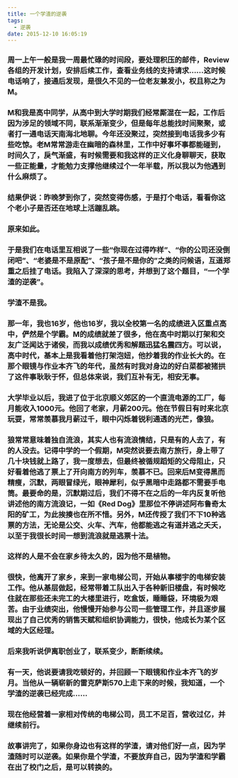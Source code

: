 ```yaml
---
title: 一个学渣的逆袭
tags:
  - 逆袭
date: 2015-12-10 16:05:19
---
```


### 周一上午一般是我一周最忙碌的时间段，要处理积压的邮件，Review各组的开发计划，安排后续工作，查看业务线的支持请求……这时候电话响了，接通后发现，是很久不见的一位老友兼发小，权且称之为M。

### M和我是高中同学，从高中到大学时期我们经常厮混在一起，工作后因为涉足的领域不同，联系渐渐变少，但是每年总能找时间聚聚，或者打一通电话天南海北地聊。今年还没聚过，突然接到电话我多少有些吃惊。老M常常游走在幽暗的森林里，工作中好事坏事都能碰到，时间久了，戾气渐盛，有时候需要和我这样的正义化身聊聊天，获取一些正能量，才能勉力支撑他继续过个一年半载，所以我以为他遇到什么麻烦了。

### 结果伊说：昨晚梦到你了，突然变得伤感，于是打个电话，看看你这个老小子是否还在地球上活蹦乱跳。
<!--more-->
### 原来如此。

### 于是我们在电话里互相说了一些“你现在过得咋样”、“你的公司还没倒闭吧”、“老婆是不是原配”、“孩子是不是你的”之类的问候语，互道郑重之后挂了电话。我陷入了深深的思考，并想到了这个题目，“一个学渣的逆袭”。

### 学渣不是我。

### 那一年，我也16岁，他也16岁，我以全校第一名的成绩进入区重点高中，俨然是个学霸。M的成绩就差了很多，他在高中时期以打架和交友广泛闻达于诸侯，而我以成绩优秀和解题迅猛名震四方。可以说，高中时代，基本上是我看着他打架泡妞，他抄着我的作业长大的。在那个眼镜与作业本齐飞的年代，虽然有时我对身边的好白菜都被猪拱了这件事耿耿于怀，但总体来说，我们互补有无，相安无事。

### 大学毕业以后，我进了位于北京顺义郊区的一个直流电源的工厂，每月能收入1000元。他回了老家，月薪200元。他在节假日有时来北京玩耍，常常羡慕我月薪过千，眼中闪烁着锐利通透的光芒，像狼。

### 狼常常意味着独自流浪，其实人也有流浪情结，只是有的人去了，有的人没去。记得中学的一个假期，M突然说要去南方旅行，身上带了几十块钱就上路了，我一度想去，但最终被循规蹈矩的父母阻止，只好看着他逃了票上了开向南方的列车，羡慕不已。回来后M变得黑而精瘦，沉默，两眼冒绿光，眼神犀利，似乎黑暗中走路都不需要手电筒。最要命的是，沉默期过后，我们不得不在之后的一年内反复听他讲述他的南方流浪记，一如《Red Dog》里那位不停讲述阿布鲁奇太阳的矿工，为此挨揍也在所不惜。另外，M还传授了我们不下10种逃票的方法，无论是公交、火车、汽车，他都能逃之有道并逃之夭夭，以至于我很长时间一想到流浪就是逃票十法。

### 这样的人是不会在家乡待太久的，因为他不是植物。

### 很快，他离开了家乡，来到一家电梯公司，开始从事楼宇的电梯安装工作。他从基层做起，经常带着工队出入于各种新旧楼盘，有时候吃住就在那些还未完工的大楼里进行，吃盒饭，睡睡袋，环境极为艰苦。由于业绩突出，他慢慢开始参与公司一些管理工作，并且逐步展现出了自己优秀的销售天赋和组织协调能力，很快，他成长为某个区域的大区经理。

### 后来我听说伊离职创业了，联系变少，断断续续。

### 有一天，他说要请我吃顿好的，并回顾一下眼镜和作业本齐飞的岁月。当他从一辆崭新的雷克萨斯570上走下来的时候，我知道，一个学渣的逆袭已经完成……

### 现在他经营着一家相对传统的电梯公司，员工不足百，营收过亿，并继续前行。

### 故事讲完了，如果你身边也有这样的学渣，请对他们好一点，因为学渣随时可以逆袭。如果你是个学渣，不要放弃自己，因为学渣和学霸在出了校门之后，是可以转换的。